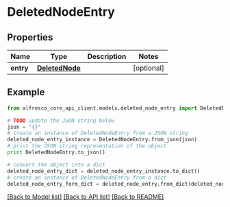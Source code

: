 # DeletedNodeEntry


## Properties
Name | Type | Description | Notes
------------ | ------------- | ------------- | -------------
**entry** | [**DeletedNode**](DeletedNode.md) |  | [optional] 

## Example

```python
from alfresco_core_api_client.models.deleted_node_entry import DeletedNodeEntry

# TODO update the JSON string below
json = "{}"
# create an instance of DeletedNodeEntry from a JSON string
deleted_node_entry_instance = DeletedNodeEntry.from_json(json)
# print the JSON string representation of the object
print DeletedNodeEntry.to_json()

# convert the object into a dict
deleted_node_entry_dict = deleted_node_entry_instance.to_dict()
# create an instance of DeletedNodeEntry from a dict
deleted_node_entry_form_dict = deleted_node_entry.from_dict(deleted_node_entry_dict)
```
[[Back to Model list]](../README.md#documentation-for-models) [[Back to API list]](../README.md#documentation-for-api-endpoints) [[Back to README]](../README.md)



